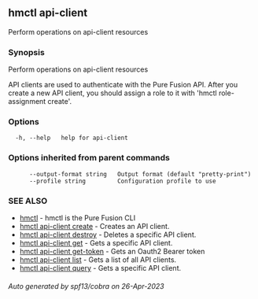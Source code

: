 ## hmctl api-client

Perform operations on api-client resources

### Synopsis

Perform operations on api-client resources

API clients are used to authenticate with the Pure Fusion API. After you create
a new API client, you should assign a role to it with 'hmctl role-assignment create'.
		

### Options

```
  -h, --help   help for api-client
```

### Options inherited from parent commands

```
      --output-format string   Output format (default "pretty-print")
      --profile string         Configuration profile to use
```

### SEE ALSO

* [hmctl](hmctl.md)	 - hmctl is the Pure Fusion CLI
* [hmctl api-client create](hmctl_api-client_create.md)	 - Creates an API client.
* [hmctl api-client destroy](hmctl_api-client_destroy.md)	 - Deletes a specific API client.
* [hmctl api-client get](hmctl_api-client_get.md)	 - Gets a specific API client.
* [hmctl api-client get-token](hmctl_api-client_get-token.md)	 - Gets an Oauth2 Bearer token
* [hmctl api-client list](hmctl_api-client_list.md)	 - Gets a list of all API clients.
* [hmctl api-client query](hmctl_api-client_query.md)	 - Gets a specific API client.

###### Auto generated by spf13/cobra on 26-Apr-2023
